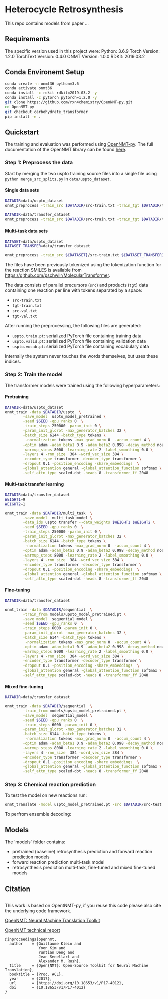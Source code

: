# Heterocycle Retrosynthesis

This repo contains models from paper ... 

## Requirements

The specific version used in this project were:
Python: 3.6.9
Torch Version: 1.2.0
TorchText Version: 0.4.0
ONMT Version: 1.0.0
RDKit: 2019.03.2

## Conda Environemt Setup

```bash
conda create -n onmt36 python=3.6
conda activate onmt36
conda install -c rdkit rdkit=2019.03.2 -y
conda install -c pytorch pytorch=1.2.0 -y
git clone https://github.com/rxn4chemistry/OpenNMT-py.git
cd OpenNMT-py
git checkout carbohydrate_transformer
pip install -e .
```

## Quickstart

The training and evaluation was performed using [OpenNMT-py](https://github.com/OpenNMT/OpenNMT-py).
The full documentation of the OpenNMT library can be found [here](http://opennmt.net/OpenNMT-py/). 


### Step 1: Preprocess the data

Start by merging the two uspto training source files into a single file using `python merge_src_splits.py` in `data/uspto_dataset`.

#### Single data sets
```bash
DATADIR=data/uspto_dataset
onmt_preprocess -train_src $DATADIR/src-train.txt -train_tgt $DATADIR/tgt-train.txt -valid_src $DATADIR/src-valid.txt -valid_tgt $DATADIR/tgt-valid.txt -save_data $DATADIR/uspto -src_seq_length 3000 -tgt_seq_length 3000 -src_vocab_size 3000 -tgt_vocab_size 3000 -share_vocab
```

```bash
DATADIR=data/transfer_dataset
onmt_preprocess -train_src $DATADIR/src-train.txt -train_tgt $DATADIR/tgt-train.txt -valid_src $DATADIR/src-valid.txt -valid_tgt $DATADIR/tgt-valid.txt -save_data $DATADIR/sequential -src_seq_length 3000 -tgt_seq_length 3000 -src_vocab_size 3000 -tgt_vocab_size 3000 -share_vocab
```

#### Multi-task data sets

```bash
DATASET=data/uspto_dataset
DATASET_TRANSFER=data/transfer_dataset

onmt_preprocess -train_src ${DATASET}/src-train.txt ${DATASET_TRANSFER}/src-train.txt -train_tgt ${DATASET}/tgt-train.txt ${DATASET_TRANSFER}/tgt-train.txt -train_ids uspto transfer  -valid_src ${DATASET_TRANSFER}/src-valid.txt -valid_tgt ${DATASET_TRANSFER}/tgt-valid.txt -save_data ${DATASET_TRANSFER}/multi_task -src_seq_length 3000 -tgt_seq_length 3000 -src_vocab_size 3000 -tgt_vocab_size 3000 -share_vocab

```


The files have been previously tokenized using the tokenization function for the reaction SMILES is available from https://github.com/pschwllr/MolecularTransformer.


The data consists of parallel precursors (`src`) and products (`tgt`) data containing one reaction per line with tokens separated by a space:

* `src-train.txt`
* `tgt-train.txt`
* `src-val.txt`
* `tgt-val.txt`


After running the preprocessing, the following files are generated:

* `uspto.train.pt`: serialized PyTorch file containing training data
* `uspto.valid.pt`: serialized PyTorch file containing validation data
* `uspto.vocab.pt`: serialized PyTorch file containing vocabulary data


Internally the system never touches the words themselves, but uses these indices.

### Step 2: Train the model

The transformer models were trained using the following hyperparameters:

#### Pretraining

```bash
DATADIR=data/uspto_dataset
onmt_train -data $DATADIR/uspto  \
        -save_model  uspto_model_pretrained \
        -seed $SEED -gpu_ranks 0  \
        -train_steps 250000 -param_init 0 \
        -param_init_glorot -max_generator_batches 32 \
        -batch_size 6144 -batch_type tokens \
         -normalization tokens -max_grad_norm 0  -accum_count 4 \
        -optim adam -adam_beta1 0.9 -adam_beta2 0.998 -decay_method noam  \
        -warmup_steps 8000 -learning_rate 2 -label_smoothing 0.0 \
        -layers 4 -rnn_size  384 -word_vec_size 384 \
        -encoder_type transformer -decoder_type transformer \
        -dropout 0.1 -position_encoding -share_embeddings  \
        -global_attention general -global_attention_function softmax \
        -self_attn_type scaled-dot -heads 8 -transformer_ff 2048
```

#### Multi-task transfer learning

```bash
DATADIR=data/transfer_dataset
WEIGHT1=9
WEIGHT2=1

onmt_train -data $DATADIR/multi_task  \
        -save_model  multi_task_model \
        -data_ids uspto transfer --data_weights $WEIGHT1 $WEIGHT2 \
        -seed $SEED -gpu_ranks 0  \
        -train_steps 250000 -param_init 0 \
        -param_init_glorot -max_generator_batches 32 \
        -batch_size 6144 -batch_type tokens \
         -normalization tokens -max_grad_norm 0  -accum_count 4 \
        -optim adam -adam_beta1 0.9 -adam_beta2 0.998 -decay_method noam  \
        -warmup_steps 8000 -learning_rate 2 -label_smoothing 0.0 \
        -layers 4 -rnn_size  384 -word_vec_size 384 \
        -encoder_type transformer -decoder_type transformer \
        -dropout 0.1 -position_encoding -share_embeddings  \
        -global_attention general -global_attention_function softmax \
        -self_attn_type scaled-dot -heads 8 -transformer_ff 2048
```


#### Fine-tuning

```bash
DATADIR=data/transfer_dataset

onmt_train -data $DATADIR/sequential  \
        -train_from models/upsto_model_pretrained.pt \
        -save_model  sequential_model \
        -seed $SEED -gpu_ranks 0  \
        -train_steps 6000 -param_init 0 \
        -param_init_glorot -max_generator_batches 32 \
        -batch_size 6144 -batch_type tokens \
         -normalization tokens -max_grad_norm 0  -accum_count 4 \
        -optim adam -adam_beta1 0.9 -adam_beta2 0.998 -decay_method noam  \
        -warmup_steps 8000 -learning_rate 2 -label_smoothing 0.0 \
        -layers 4 -rnn_size  384 -word_vec_size 384 \
        -encoder_type transformer -decoder_type transformer \
        -dropout 0.1 -position_encoding -share_embeddings  \
        -global_attention general -global_attention_function softmax \
        -self_attn_type scaled-dot -heads 8 -transformer_ff 2048
```
#### Mixed fine-tuning

```bash
DATADIR=data/transfer_dataset

onmt_train -data $DATADIR/sequential  \
        -train_from models/upsto_model_pretrained.pt \
        -save_model  sequential_model \
        -seed $SEED -gpu_ranks 0  \
        -train_steps 6000 -param_init 0 \
        -param_init_glorot -max_generator_batches 32 \
        -batch_size 6144 -batch_type tokens \
         -normalization tokens -max_grad_norm 0  -accum_count 4 \
        -optim adam -adam_beta1 0.9 -adam_beta2 0.998 -decay_method noam  \
        -warmup_steps 8000 -learning_rate 2 -label_smoothing 0.0 \
        -layers 4 -rnn_size  384 -word_vec_size 384 \
        -encoder_type transformer -decoder_type transformer \
        -dropout 0.1 -position_encoding -share_embeddings  \
        -global_attention general -global_attention_function softmax \
        -self_attn_type scaled-dot -heads 8 -transformer_ff 2048
```

### Step 3: Chemical reaction prediction

To test the model on new reactions run:

```bash
onmt_translate -model uspto_model_pretrained.pt -src $DATADIR/src-test.txt -output predictions.txt  -n_best 1 -beam_size 5 -max_length 300 -batch_size 64 
```
To perfrom ensemble decoding:

## Models

The 'models' folder contains:
* pretrained (baseline) retrosynthesis prediction and forward reaction prediction models
* forward reaction prediction multi-task model
* retrosynthesis prediction multi-task, fine-tuned and mixed fine-tuned models

## Citation

```

```


This work is based on OpentNMT-py, if you reuse this code please also cite the underlying code framework.

[OpenNMT: Neural Machine Translation Toolkit](https://arxiv.org/pdf/1805.11462)

[OpenNMT technical report](https://doi.org/10.18653/v1/P17-4012)

```
@inproceedings{opennmt,
  author    = {Guillaume Klein and
               Yoon Kim and
               Yuntian Deng and
               Jean Senellart and
               Alexander M. Rush},
  title     = {Open{NMT}: Open-Source Toolkit for Neural Machine Translation},
  booktitle = {Proc. ACL},
  year      = {2017},
  url       = {https://doi.org/10.18653/v1/P17-4012},
  doi       = {10.18653/v1/P17-4012}
}
```
